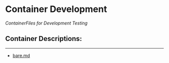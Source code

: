 # Container Development  
_ContainerFiles for Development Testing_  

## Container Descriptions:  
---  
 - [bare.md](.desc/bare.md)  
